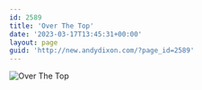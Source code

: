 ```yaml
---
id: 2589
title: 'Over The Top'
date: '2023-03-17T13:45:31+00:00'
layout: page
guid: 'http://new.andydixon.com/?page_id=2589'
---
```


![Over The Top](https://i0.wp.com/assets.g8x2.ldn.idrivee2-23.com/posters/Over%20The%20Top%2001.jpg?w=1200&ssl=1 "Over The Top")